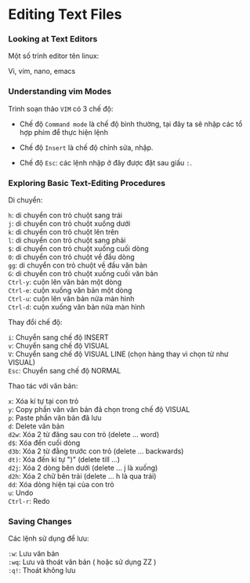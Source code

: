 #  Editing Text Files

### Looking at Text Editors

Một số trình editor tên linux: 

Vi, vim, nano, emacs

### Understanding vim Modes

Trình soạn thảo `VIM` có 3 chế độ:

- Chế độ `Command mode` là chế độ bình thường, tại đây ta sẽ nhập các tổ hợp phím để thực hiện lệnh

- Chế độ `Insert` là chế độ chỉnh sửa, nhập. 

- Chế độ `Esc`: các lệnh nhập ở đây được đặt sau giấu `:`.

### Exploring Basic Text-Editing Procedures

Di chuyển:

`h`: di chuyển con trỏ chuột sang trái  
`j`: di chuyển con trỏ chuột xuống dưới  
`k`: di chuyển con trỏ chuột lên trên  
`l`: di chuyển con trỏ chuột sang phải  
`$`: di chuyển con trỏ chuột xuống cuối dòng  
`0`: di chuyển con trỏ chuột về đầu dòng  
`gg`: di chuyển con trỏ chuột về đầu văn bản  
`G`: di chuyển con trỏ chuột xuống cuối văn bản  
`Ctrl-y`: cuộn lên văn bản một dòng  
`Ctrl-e`: cuộn xuống văn bản một dòng  
`Ctrl-u`: cuộn lên văn bản nửa màn hình  
`Ctrl-d`: cuộn xuống văn bản nửa màn hình  

Thay đổi chế độ:

`i`: Chuyển sang chế độ INSERT  
`v`: Chuyển sang chế độ VISUAL  
`V`: Chuyển sang chế độ VISUAL LINE (chọn hàng thay vì chọn từ như VISUAL)  
`Esc`: Chuyển sang chế độ NORMAL  

Thao tác với văn bản:

`x`: Xóa kí tự tại con trỏ  
`y`: Copy phần văn văn bản đã chọn trong chế độ VISUAL  
`p`: Paste phần văn bản đã lưu  
`d`: Delete văn bản  
`d2w`: Xóa 2 từ đăng sau con trỏ (delete ... word)  
`d$`: Xóa đến cuối dòng  
`d3b`: Xóa 2 từ đằng trước con trỏ (delete ... backwards)  
`dt)`: Xóa đến kí tự ")" (delete till ...)  
`d2j`: Xóa 2 dòng bên dưới (delete ... j là xuống)  
`d2h`: Xóa 2 chữ bên trải (delete ... h là qua trái)  
`dd`: Xóa dòng hiện tại của con trỏ  
`u`: Undo   
`Ctrl-r`: Redo  

### Saving Changes

Các lệnh sử dụng để lưu: 

`:w`: Lưu văn bản  
`:wq`: Lưu và thoát văn bản ( hoặc sử dụng ZZ )  
`:q!`: Thoát không lưu  